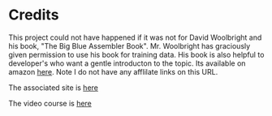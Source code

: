 # Credits

This project could not have happened if it was not for David Woolbright and his book, "The Big Blue Assembler Book".  Mr. Woolbright has graciously 
given permission to use his book for training data.  His book is also helpful to developer's who want a gentle introducton to the topic.  Its available on amazon [here](https://www.amazon.com/Big-Blue-Assembler-Book/dp/B0BLKWD3WD/ref%253Dsr_1_1?crid%253D1DTWV66PRJIAA%2526keywords%253Dbig%252Bblue%252Bbook%252Bof%252Bassembler%2526qid%253D1699535915%2526sprefix%253Dbig%252Bblue%252Bbook%252Bof%252Bassembler%252Caps%252C84%2526sr%253D8-1).  Note I do not have any afflilate links on this URL.

The associated site is [here](https://punctiliousprogrammer.com/)

The video course is [here](https://punctiliousprogrammer.com/the-video-course/)